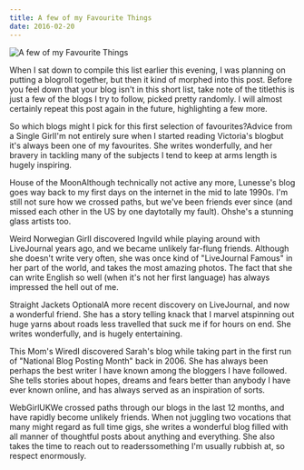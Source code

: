 ```yaml
---
title: A few of my Favourite Things
date: 2016-02-20
---
```


![A few of my Favourite Things](https://source.unsplash.com/di8ognBauG0/1600x900)

When I sat down to compile this list earlier this evening, I was planning on putting a blogroll together, but then it kind of morphed into this post. Before you feel down that your blog isn't in this short list, take note of the titlethis is just a few of the blogs I try to follow, picked pretty randomly. I will almost certainly repeat this post again in the future, highlighting a few more.

So which blogs might I pick for this first selection of favourites?Advice from a Single GirlI'm not entirely sure when I started reading Victoria's blogbut it's always been one of my favourites. She writes wonderfully, and her bravery in tackling many of the subjects I tend to keep at arms length is hugely inspiring.

House of the MoonAlthough technically not active any more, Lunesse's blog goes way back to my first days on the internet in the mid to late 1990s. I'm still not sure how we crossed paths, but we've been friends ever since (and missed each other in the US by one daytotally my fault). Ohshe's a stunning glass artists too.

Weird Norwegian GirlI discovered Ingvild while playing around with LiveJournal years ago, and we became unlikely far-flung friends. Although she doesn't write very often, she was once kind of "LiveJournal Famous" in her part of the world, and takes the most amazing photos. The fact that she can write English so well (when it's not her first language) has always impressed the hell out of me.

Straight Jackets OptionalA more recent discovery on LiveJournal, and now a wonderful friend. She has a story telling knack that I marvel atspinning out huge yarns about roads less travelled that suck me if for hours on end. She writes wonderfully, and is hugely entertaining.

This Mom's WiredI discovered Sarah's blog while taking part in the first run of "National Blog Posting Month" back in 2006. She has always been perhaps the best writer I have known among the bloggers I have followed. She tells stories about hopes, dreams and fears better than anybody I have ever known online, and has always served as an inspiration of sorts.

WebGirlUKWe crossed paths through our blogs in the last 12 months, and have rapidly become unlikely friends. When not juggling two vocations that many might regard as full time gigs, she writes a wonderful blog filled with all manner of thoughtful posts about anything and everything. She also takes the time to reach out to readerssomething I'm usually rubbish at, so respect enormously.